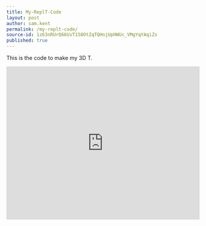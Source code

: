 ```yaml
---
title: My-ReplT-Code
layout: post
author: sam.kent
permalink: /my-replt-code/
source-id: 1z63nRUrQ66UvT150OtZqTQHnjUpHWUc_VMgYqYAqiZs
published: true
---
```

This is the code to make my 3D T.

<iframe height="400px" width="100%" src="https://repl.it/@SamKent/MetallicExtralargeLoopfission?lite=true" scrolling="no" frameborder="no" allowtransparency="true" allowfullscreen="true" sandbox="allow-forms allow-pointer-lock allow-popups allow-same-origin allow-scripts allow-modals"></iframe>

